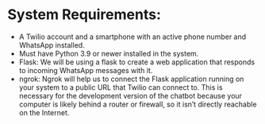 # System Requirements:

- A Twilio account and a smartphone with an active phone number and WhatsApp installed.
- Must have Python 3.9 or newer installed in the system.
- Flask: We will be using a flask to create a web application that responds to incoming WhatsApp messages with it.
- ngrok: Ngrok will help us to connect the Flask application running on your system to a public URL that Twilio can connect to. This is necessary for the development version of the chatbot because your computer is likely behind a router or firewall, so it isn’t directly reachable on the Internet.